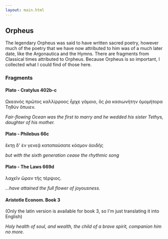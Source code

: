 ```yaml
---
layout: main.html
---
```


## Orpheus

The legendary Orpheus was said to have written sacred poetry, however much of the poetry that we have now attributed to him was of a much later date, like the Argonautica and the Hymns. There are fragments from Classical times attributed to Orpheus. Because Orpheus is so important, I collected what I could find of those here.

### Fragments

	
#### Plato - Cratylus 402b-c
Ωκεανὸς πρῶτος καλλίρροος ἦρχε γάμοιο, ὅς ῤα κασιωνήτην ὁμομήτορα Τηθὺν ὄπυιεν.
		
*Fair-flowing Ocean was the first to marry and he wedded his sister Tethys, daughter of his mother.*

#### Plato - Philebus 66c
ἕκτῃ δ' ἐν γενεᾷ καταπαύσατε κόσμον ἀοιδῆς
	
*but with the sixth generation cease the rhythmic song*

#### Plato - The Laws 669d 
λαχεῖν ὥραν τῆς τέρψιος.

*...have attained the full flower of joyousness.*

#### Aristotle Econom. Book 3 

(Only the latin version is available for book 3, so I'm just translating it into English)

*Holy health of soul, and wealth, the child of a brave spirit, companion him no more.*


